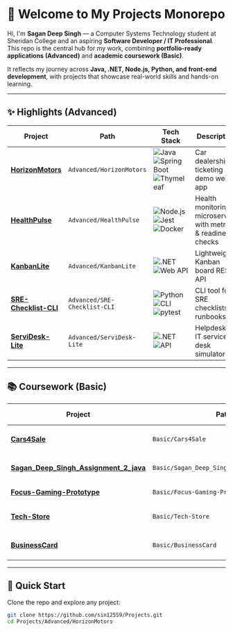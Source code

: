 # 👋 Welcome to My Projects Monorepo  

Hi, I'm **Sagan Deep Singh** — a Computer Systems Technology student at Sheridan College and an aspiring **Software Developer / IT Professional**.  
This repo is the central hub for my work, combining **portfolio-ready applications (Advanced)** and **academic coursework (Basic)**.  

It reflects my journey across **Java, .NET, Node.js, Python, and front-end development**, with projects that showcase real-world skills and hands-on learning.  

---

## ✨ Highlights (Advanced)

| Project | Path | Tech Stack | Description |
|---------|------|------------|-------------|
| [**HorizonMotors**](Advanced/HorizonMotors) | `Advanced/HorizonMotors` | ![Java](https://img.shields.io/badge/Java-21-orange) ![Spring Boot](https://img.shields.io/badge/SpringBoot-3-brightgreen) ![Thymeleaf](https://img.shields.io/badge/Thymeleaf-Templates-yellowgreen) | Car dealership & ticketing demo web app |
| [**HealthPulse**](Advanced/HealthPulse) | `Advanced/HealthPulse` | ![Node.js](https://img.shields.io/badge/Node.js-Express-green) ![Jest](https://img.shields.io/badge/Tested_with-Jest-blue) ![Docker](https://img.shields.io/badge/Dockerized-Yes-blue) | Health monitoring microservice with metrics & readiness checks |
| [**KanbanLite**](Advanced/KanbanLite) | `Advanced/KanbanLite` | ![.NET](https://img.shields.io/badge/.NET-7.0-purple) ![Web API](https://img.shields.io/badge/API-REST-lightgrey) | Lightweight Kanban board REST API |
| [**SRE-Checklist-CLI**](Advanced/SRE-Checklist-CLI) | `Advanced/SRE-Checklist-CLI` | ![Python](https://img.shields.io/badge/Python-3.10-blue) ![CLI](https://img.shields.io/badge/CLI-Tool-orange) ![pytest](https://img.shields.io/badge/Tested_with-pytest-yellowgreen) | CLI tool for SRE checklists & runbooks |
| [**ServiDesk-Lite**](Advanced/ServiDesk-Lite) | `Advanced/ServiDesk-Lite` | ![.NET](https://img.shields.io/badge/.NET-Core-purple) ![API](https://img.shields.io/badge/API-Layered-lightgrey) | Helpdesk / IT service desk simulator |

---

## 📚 Coursework (Basic)

| Project | Path | Tech Stack | Description |
|---------|------|------------|-------------|
| [**Cars4Sale**](Basic/Cars4Sale) | `Basic/Cars4Sale` | Java, Spring Boot | Simple car listing application |
| [**Sagan_Deep_Singh_Assignment_2_java**](Basic/Sagan_Deep_Singh_Assignment_2_java) | `Basic/Sagan_Deep_Singh_Assignment_2_java` | Java | Coursework assignment project |
| [**Focus-Gaming-Prototype**](Basic/Focus-Gaming-Prototype) | `Basic/Focus-Gaming-Prototype` | JavaScript, Web | Gaming prototype/demo |
| [**Tech-Store**](Basic/Tech-Store) | `Basic/Tech-Store` | Java, Spring Boot | Tech store coursework app |
| [**BusinessCard**](Basic/BusinessCard) | `Basic/BusinessCard` | Web | Simple business card web project |

---

## 🚀 Quick Start

Clone the repo and explore any project:  
```bash
git clone https://github.com/sin12559/Projects.git
cd Projects/Advanced/HorizonMotors
